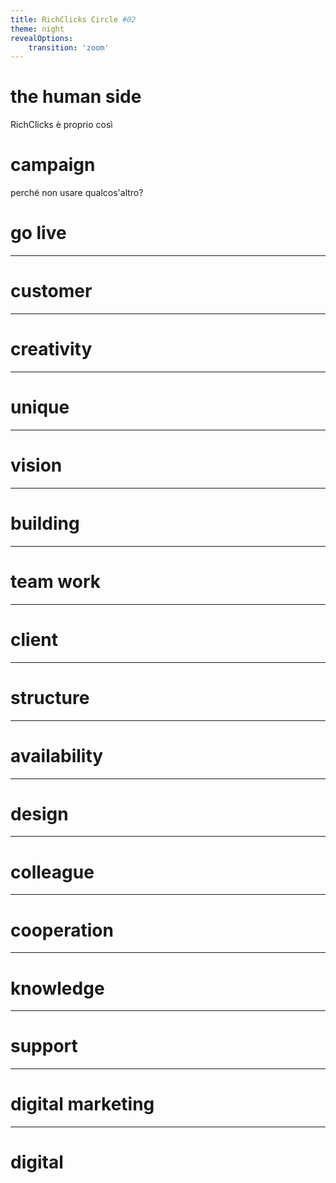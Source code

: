```yaml
---
title: RichClicks Circle #02
theme: night
revealOptions:
    transition: 'zoom'
---
```

# the human side
RichClicks è proprio così

# campaign
perché non usare qualcos'altro?

# go live
---
# customer
---
# creativity
---
# unique
---
# vision
---
# building
---
# team work
---
# client
---
# structure
---
# availability
---
# design
---
# colleague
---
# cooperation
---
# knowledge 
---
# support
---
# digital marketing
---
# digital
